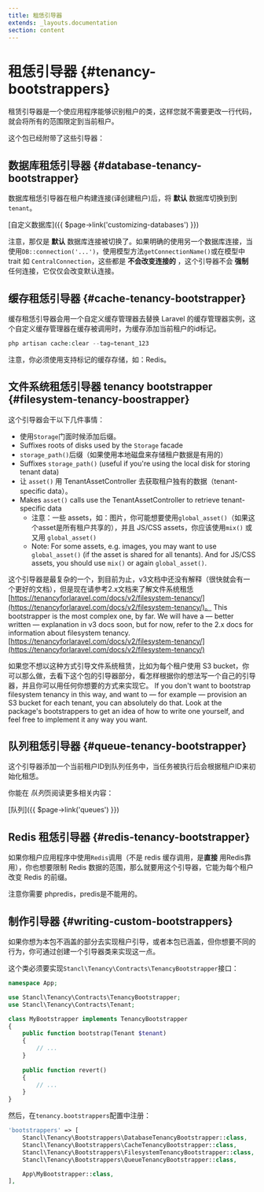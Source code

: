 ```yaml
---
title: 租恁引导器
extends: _layouts.documentation
section: content
---
```


# 租恁引导器 {#tenancy-bootstrappers}

租赁引导器是一个使应用程序能够识别租户的类，这样您就不需要更改一行代码，就会将所有的范围限定到当前租户。

这个包已经附带了这些引导器：

## 数据库租恁引导器 {#database-tenancy-bootstrapper}

数据库租恁引导器在租户构建连接(译创建租户)后，将 **默认** 数据库切换到到`tenant`。

[自定义数据库]({{ $page->link('customizing-databases') }})

注意，那仅是 **默认** 数据库连接被切换了。如果明确的使用另一个数据库连接，当使用`DB::connection('...')`，使用模型方法`getConnectionName()`或在模型中 trait 如 `CentralConnection`，这些都是 **不会改变连接的** ，这个引导器不会 **强制** 任何连接，它仅仅会改变默认连接。

## 缓存租恁引导器 {#cache-tenancy-bootstrapper}

缓存租恁引导器会用一个自定义缓存管理器去替换 Laravel 的缓存管理器实例，这个自定义缓存管理器在缓存被调用时，为缓存添加当前租户的id标记。

```php
php artisan cache:clear --tag=tenant_123
```

注意，你必须使用支持标记的缓存存储，如：Redis。

## 文件系统租恁引导器 tenancy bootstrapper {#filesystem-tenancy-boostrapper}

这个引导器会干以下几件事情：

- 使用`Storage`门面时候添加后缀。
- Suffixes roots of disks used by the `Storage` facade
- `storage_path()`后缀（如果使用本地磁盘来存储租户数据是有用的）
- Suffixes `storage_path()` (useful if you're using the local disk for storing tenant data)
- 让 `asset()` 用 TenantAssetController 去获取租户独有的数据（tenant-specific data）。
- Makes `asset()` calls use the TenantAssetController to retrieve tenant-specific data
    - 注意：一些 assets，如：图片，你可能想要使用`global_asset()`（如果这个asset是所有租户共享的），并且  JS/CSS assets，你应该使用`mix()` 或又用 `global_asset()`
    - Note: For some assets, e.g. images, you may want to use `global_asset()` (if the asset is shared for all tenants). And for JS/CSS assets, you should use `mix()` or again `global_asset()`.

这个引导器是最复杂的一个，到目前为止，v3文档中还没有解释（很快就会有一个更好的文档），但是现在请参考2.x文档来了解文件系统租恁[https://tenancyforlaravel.com/docs/v2/filesystem-tenancy/](https://tenancyforlaravel.com/docs/v2/filesystem-tenancy/)。
This bootstrapper is the most complex one, by far. We will have a — better written — explanation in v3 docs soon, but for now, refer to the 2.x docs for information about filesystem tenancy. [https://tenancyforlaravel.com/docs/v2/filesystem-tenancy/](https://tenancyforlaravel.com/docs/v2/filesystem-tenancy/)

如果您不想以这种方式引导文件系统租赁，比如为每个租户使用 S3 bucket，你可以那么做，去看下这个包的引导器部分，看怎样根据你的想法写一个自己的引导器，并且你可以用任何你想要的方式来实现它。
If you don't want to bootstrap filesystem tenancy in this way, and want to — for example — provision an S3 bucket for each tenant, 
you can absolutely do that. Look at the package's bootstrappers to get an idea of how to write one yourself, and feel free to implement it any way you want.

## 队列租恁引导器 {#queue-tenancy-bootstrapper}

这个引导器添加一个当前租户ID到队列任务中，当任务被执行后会根据租户ID来初始化租恁。

你能在 *队列*页阅读更多相关内容： 

[队列]({{ $page->link('queues') }})

## Redis 租恁引导器 {#redis-tenancy-bootstrapper}

如果你租户应用程序中使用`Redis`调用（不是 redis 缓存调用，是**直接** 用Redis靠用），你也想要限制 Redis 数据的范围，那么就要用这个引导器，它能为每个租户改变 Redis 的前缀。

注意你需要 phpredis，predis是不能用的。

## 制作引导器 {#writing-custom-bootstrappers}

如果你想为本包不涵盖的部分去实现租户引导，或者本包已涵盖，但你想要不同的行为，你可通过创建一个引导器类来实现这一点。

这个类必须要实现`Stancl\Tenancy\Contracts\TenancyBootstrapper`接口：

```php
namespace App;

use Stancl\Tenancy\Contracts\TenancyBootstrapper;
use Stancl\Tenancy\Contracts\Tenant;

class MyBootstrapper implements TenancyBootstrapper
{
    public function bootstrap(Tenant $tenant)
    {
        // ...
    }
	
    public function revert()
    {
        // ...
    }
}
```

然后，在`tenancy.bootstrappers`配置中注册：

```php
'bootstrappers' => [
    Stancl\Tenancy\Bootstrappers\DatabaseTenancyBootstrapper::class,
    Stancl\Tenancy\Bootstrappers\CacheTenancyBootstrapper::class,
    Stancl\Tenancy\Bootstrappers\FilesystemTenancyBootstrapper::class,
    Stancl\Tenancy\Bootstrappers\QueueTenancyBootstrapper::class,

    App\MyBootstrapper::class,
],
```
